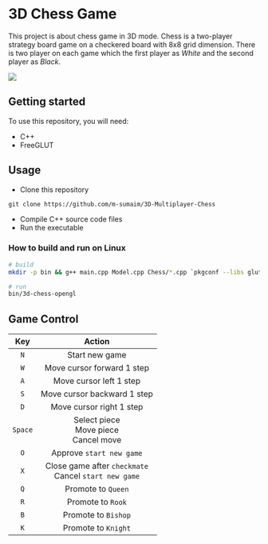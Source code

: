 # 3D Chess Game

This project is about chess game in 3D mode. Chess is a two-player strategy board game on a checkered board with 8x8 grid dimension. There is two player on each game which the first player as *White* and the second player as *Black*. 

![](chess-game-demo.gif)

## Getting started
To use this repository, you will need:
- C++
- FreeGLUT

## Usage
- Clone this repository
```
git clone https://github.com/m-sumaim/3D-Multiplayer-Chess
```
- Compile C++ source code files
- Run the executable

### How to build and run on Linux

```bash
# build
mkdir -p bin && g++ main.cpp Model.cpp Chess/*.cpp `pkgconf --libs glut gl glu` -o bin/3d-chess-opengl

# run
bin/3d-chess-opengl
```


## Game Control
|Key|Action|
|:---:|:---:|
|`N`|Start new game|
|`W`|Move cursor forward 1 step|
|`A`|Move cursor left 1 step|
|`S`|Move cursor backward 1 step|
|`D`|Move cursor right 1 step|
|`Space`|Select piece<br>Move piece<br>Cancel move|
|`O`|Approve `start new game`|
|`X`|Close game after `checkmate`<br>Cancel `start new game`|
|`Q`|Promote to `Queen`|
|`R`|Promote to `Rook`|
|`B`|Promote to `Bishop`|
|`K`|Promote to `Knight`|

